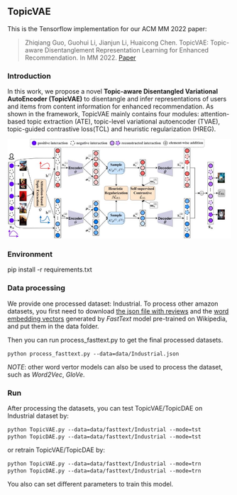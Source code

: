 ## TopicVAE
This is the Tensorflow  implementation for our ACM MM 2022 paper:
>Zhiqiang Guo, Guohui Li, Jianjun Li, Huaicong Chen. TopicVAE: Topic-aware Disentanglement Representation Learning for Enhanced Recommendation. In MM 2022. [Paper](#)

### Introduction
In this work, we propose a novel **Topic-aware Disentangled Variational AutoEncoder (TopicVAE)** to disentangle and infer representations of users and items from content information for enhanced recommendation. As shown in the framework, TopicVAE mainly contains four modules: attention-based topic extraction (ATE), topic-level variational autoencoder (TVAE), topic-guided contrastive loss(TCL) and heuristic regularization (HREG).

![Framework of TopiVAE](framework.jpg)

### Environment
pip install -r requirements.txt

### Data processing
We provide one processed dataset: Industrial. 
To process other amazon datasets, you first need to download [the json file with reviews](https://nijianmo.github.io/amazon/index.html) and the [word embedding vectors](https://dl.fbaipublicfiles.com/fasttext/vectors-english/wiki-news-300d-1M.vec.zip) generated by *FastText* model pre-trained on Wikipedia, and put them in the data folder.

Then you can run process_fasttext.py to get the final processed datasets.
```
python process_fasttext.py --data=data/Industrial.json
```
*NOTE*: other word vertor models can also be used to process the dataset, such as *Word2Vec*, *GloVe*. 
### Run
After processing the datasets, you can test TopicVAE/TopicDAE on Industrial dataset by:
```
python TopicVAE.py --data=data/fasttext/Industrial --mode=tst
python TopicDAE.py --data=data/fasttext/Industrial --mode=tst
```
or retrain TopicVAE/TopicDAE by:
```
python TopicVAE.py --data=data/fasttext/Industrial --mode=trn
python TopicDAE.py --data=data/fasttext/Industrial --mode=trn
```
You also can set different parameters to train this model.



